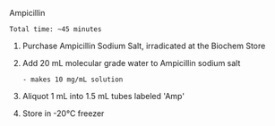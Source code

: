 Ampicillin

 

    Total time: ~45 minutes

 

1.  Purchase Ampicillin Sodium Salt, irradicated at the Biochem Store

 

2.  Add 20 mL molecular grade water to Ampicillin sodium salt

        - makes 10 mg/mL solution

 

3.  Aliquot 1 mL into 1.5 mL tubes labeled 'Amp'

 

4.  Store in -20°C freezer